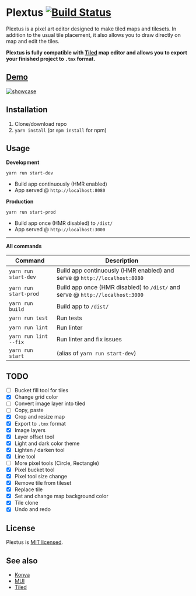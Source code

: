 # Plextus [![Build Status](https://app.travis-ci.com/praghus/plextus.svg?branch=main)](https://app.travis-ci.com/praghus/plextus)

Plextus is a pixel art editor designed to make tiled maps and tilesets. In addition to the usual tile placement, it also allows you to draw directly on map and edit the tiles.

**Plextus is fully compatible with [Tiled](https://www.mapeditor.org/) map editor and allows you to export your finished project to `.tmx` format.**

## [Demo](https://praghus.github.io/plextus/)

[![showcase](https://user-images.githubusercontent.com/5312169/152001289-86bc7786-649a-471f-baa2-d95888149203.gif)](https://praghus.github.io/plextus/)

## Installation

1. Clone/download repo
2. `yarn install` (or `npm install` for npm)

## Usage

**Development**

`yarn run start-dev`

-   Build app continuously (HMR enabled)
-   App served @ `http://localhost:8080`

**Production**

`yarn run start-prod`

-   Build app once (HMR disabled) to `/dist/`
-   App served @ `http://localhost:3000`

---

**All commands**

| Command               | Description                                                                   |
| --------------------- | ----------------------------------------------------------------------------- |
| `yarn run start-dev`  | Build app continuously (HMR enabled) and serve @ `http://localhost:8080`      |
| `yarn run start-prod` | Build app once (HMR disabled) to `/dist/` and serve @ `http://localhost:3000` |
| `yarn run build`      | Build app to `/dist/`                                                         |
| `yarn run test`       | Run tests                                                                     |
| `yarn run lint`       | Run linter                                                                    |
| `yarn run lint --fix` | Run linter and fix issues                                                     |
| `yarn run start`      | (alias of `yarn run start-dev`)                                               |

## TODO

-   [ ] Bucket fill tool for tiles
-   [x] Change grid color
-   [ ] Convert image layer into tiled
-   [ ] Copy, paste
-   [x] Crop and resize map
-   [x] Export to `.tmx` format
-   [x] Image layers
-   [x] Layer offset tool
-   [x] Light and dark color theme
-   [x] Lighten / darken tool
-   [x] Line tool
-   [ ] More pixel tools (Circle, Rectangle)
-   [x] Pixel bucket tool
-   [x] Pixel tool size change
-   [x] Remove tile from tileset
-   [x] Replace tile
-   [x] Set and change map background color
-   [x] Tile clone
-   [x] Undo and redo

## License

Plextus is [MIT licensed](./LICENSE).

## See also

-   [Konva](https://konvajs.org/)
-   [MUI](https://mui.com/)
-   [Tiled](https://www.mapeditor.org/)
